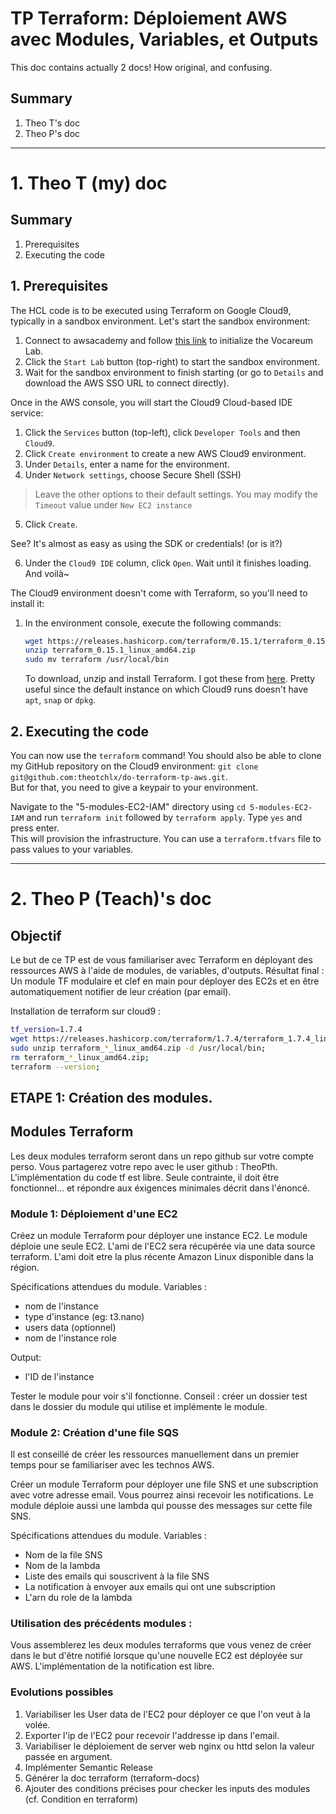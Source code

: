 # TP Terraform: Déploiement AWS avec Modules, Variables, et Outputs

This doc contains actually 2 docs! How original, and confusing.
## Summary
1. Theo T's doc
2. Theo P's doc

---

# 1. Theo T (my) doc

## Summary
1. Prerequisites
2. Executing the code

## 1. Prerequisites
The HCL code is to be executed using Terraform on Google Cloud9, typically in a sandbox environment.
Let's start the sandbox environment:
1. Connect to awsacademy and follow [this link](https://awsacademy.instructure.com/courses/70294/modules/items/6270389) to initialize the Vocareum Lab.
2. Click the `Start Lab` button (top-right) to start the sandbox environment.
3. Wait for the sandbox environment to finish starting (or go to `Details` and download the AWS SSO URL to connect directly).

Once in the AWS console, you will start the Cloud9 Cloud-based IDE service:
1. Click the `Services` button (top-left), click `Developer Tools` and then `Cloud9`.
2. Click `Create environment` to create a new AWS Cloud9 environment.
3. Under `Details`, enter a name for the environment.
4. Under `Network settings`, choose Secure Shell (SSH)
>Leave the other options to their default settings. You may modify the `Timeout` value under `New EC2 instance`
5. Click `Create`.

See? It's almost as easy as using the SDK or credentials! (or is it?)

6. Under the `Cloud9 IDE` column, click `Open`. Wait until it finishes loading. And voilà~

The Cloud9 environment doesn't come with Terraform, so you'll need to install it:
1. In the environment console, execute the following commands:
    ```bash
    wget https://releases.hashicorp.com/terraform/0.15.1/terraform_0.15.1_linux_amd64.zip
    unzip terraform_0.15.1_linux_amd64.zip
    sudo mv terraform /usr/local/bin
    ```
    To download, unzip and install Terraform. I got these from [here](https://aws-quickstart.github.io/workshop-terraform-modules/40_setup_cloud9_ide/42_install_terraform_c9.html). Pretty useful since the default instance on which Cloud9 runs doesn't have `apt`, `snap` or `dpkg`.


## 2. Executing the code
You can now use the `terraform` command! You should also be able to clone my GitHub repository on the Cloud9 environment: `git clone git@github.com:theotchlx/do-terraform-tp-aws.git`.  
But for that, you need to give a keypair to your environment.

Navigate to the "5-modules-EC2-IAM" directory using `cd 5-modules-EC2-IAM` and run `terraform init` followed by `terraform apply`. Type `yes` and press enter.  
This will provision the infrastructure.
You can use a `terraform.tfvars` file to pass values to your variables.

---

# 2. Theo P (Teach)'s doc
## Objectif
Le but de ce TP est de vous familiariser avec Terraform en déployant des ressources AWS à l'aide de modules, de variables, d'outputs.
Résultat final : Un module TF modulaire et clef en main pour déployer des EC2s et en être automatiquement notifier de leur création (par email).

Installation de terraform sur cloud9 :
```bash
tf_version=1.7.4
wget https://releases.hashicorp.com/terraform/1.7.4/terraform_1.7.4_linux_amd64.zip;
sudo unzip terraform_*_linux_amd64.zip -d /usr/local/bin;
rm terraform_*_linux_amd64.zip;
terraform --version;
```

## ETAPE 1: Création des modules.
## Modules Terraform
Les deux modules terraform seront dans un repo github sur votre compte perso. Vous partagerez votre repo avec le user github : TheoPth.
L'implémentation du code tf est libre. Seule contrainte, il doit être fonctionnel... et répondre aux éxigences minimales décrit dans l'énoncé.

### Module 1: Déploiement d'une EC2
Créez un module Terraform pour déployer une instance EC2. Le module déploie une seule EC2. L'ami de l'EC2 sera récupérée via une data source terraform. L'ami doit etre la plus récente Amazon Linux disponible dans la région.

Spécifications attendues du module.
Variables :
  - nom de l'instance
  - type d'instance (eg: t3.nano)
  - users data (optionnel)
  - nom de l'instance role

Output:
  - l'ID de l'instance

Tester le module pour voir s'il fonctionne. Conseil : créer un dossier test dans le dossier du module qui utilise et implémente le module.

### Module 2: Création d'une file SQS
Il est conseillé de créer les ressources manuellement dans un premier temps pour se familiariser avec les technos AWS.

Créer un module Terraform pour déployer une file SNS et une subscription avec votre adresse email. Vous pourrez ainsi recevoir les notifications.
Le module déploie aussi une lambda qui pousse des messages sur cette file SNS.

Spécifications attendues du module.
Variables :
  - Nom de la file SNS
  - Nom de la lambda
  - Liste des emails qui souscrivent à la file SNS
  - La notification à envoyer aux emails qui ont une subscription
  - L'arn du role de la lambda


### Utilisation des précédents modules : 
Vous assemblerez les deux modules terraforms que vous venez de créer dans le but d'être notifié lorsque qu'une nouvelle EC2 est déployée sur AWS.
L'implémentation de la notification est libre.


### Evolutions possibles
1. Variabiliser les User data de l'EC2 pour déployer ce que l'on veut à la volée.
2. Exporter l'ip de l'EC2 pour recevoir l'addresse ip dans l'email.
3. Variabiliser le déploiement de server web nginx ou httd selon la valeur passée en argument.
4. Implémenter Semantic Release 
5. Générer la doc terraform (terraform-docs)
6. Ajouter des conditions précises pour checker les inputs des modules (cf. Condition en terraform)